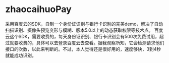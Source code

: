 # zhaocaihuoPay
采用百度云的SDK，自制一个身份证识别与银行卡识别的完美demo，解决了自动扫描识别、摄像头预览变形与模糊、版本5.0以上的动态获取权限等技术点。
百度云这个SDK，需要收费的，每天身份证识别、银行卡识别会有500次免费试用，超过就要收费的，具体可以去登录百度云去查看。据我观察所知，它会检测请求他们接口的次数，以此来判断的。不过，本人觉得还是很好用的，速度够快，3到4秒就能成功识别。




